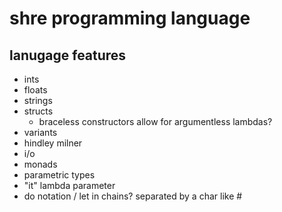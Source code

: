 # shre programming language

## lanugage features

- ints
- floats
- strings
- structs
    - braceless constructors allow for argumentless lambdas?
- variants
- hindley milner
- i/o
- monads
- parametric types
- "it" lambda parameter
- do notation / let in chains? separated by a char like #
